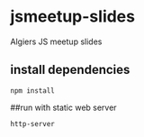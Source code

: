 # jsmeetup-slides
Algiers JS meetup slides

## install dependencies
```shell
npm install
```

##run with static web server
```shell
http-server
```
